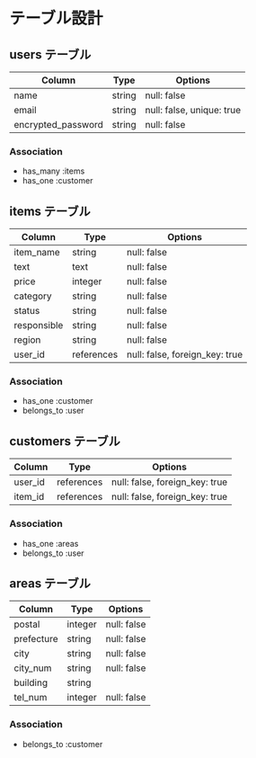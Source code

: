 # テーブル設計

## users テーブル

| Column             | Type   | Options                   |
| ------------------ | ------ | ------------------------- |
| name               | string | null: false               |
| email              | string | null: false, unique: true |
| encrypted_password | string | null: false               |

### Association

- has_many :items
- has_one :customer


## items テーブル

| Column        | Type        | Options                        |
| ------------- | ----------- | ------------------------------ |
| item_name     | string      | null: false                    |
| text          | text        | null: false                    |
| price         | integer     | null: false                    |
| category      | string      | null: false                    |
| status        | string      | null: false                    |
| responsible   | string      | null: false                    |
| region        | string      | null: false                    |
| user_id       | references  | null: false, foreign_key: true |


### Association

- has_one :customer
- belongs_to :user

## customers テーブル

| Column    | Type       | Options                        |
| --------- | ---------- | ------------------------------ |
| user_id   | references | null: false, foreign_key: true |
| item_id   | references | null: false, foreign_key: true |

### Association

- has_one :areas
- belongs_to :user

## areas テーブル

| Column          | Type        | Options                        |
| ----------- | ----------- | ------------------------------ |
| postal      | integer     | null: false |
| prefecture  | string      | null: false |
| city        | string      | null: false |
| city_num    | string      | null: false |
| building    | string      |             |
| tel_num     | integer     | null: false |

### Association

- belongs_to :customer